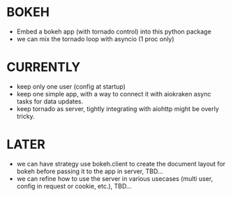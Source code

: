 # BOKEH

- Embed a bokeh app (with tornado control) into this python package
- we can mix the tornado loop with asyncio (1 proc only)

# CURRENTLY
- keep only one user (config at startup)
- keep one simple app, with a way to connect it with aiokraken async tasks for data updates.
- keep tornado as server, tightly integrating with aiohttp might be overly tricky.

# LATER 
- we can have strategy use bokeh.client to create the document layout for bokeh before passing it to the app in server, TBD...
- we can refine how to use the server in various usecases (multi user, config in request or cookie, etc.), TBD...